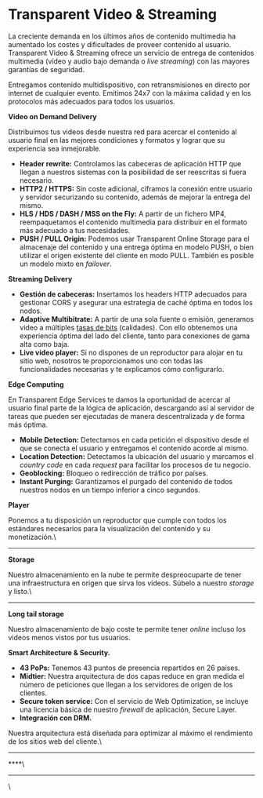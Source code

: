 # Transparent Video & Streaming

La creciente demanda en los últimos años de contenido multimedia ha aumentado los costes y dificultades de proveer contenido al usuario. Transparent Video & Streaming ofrece un servicio de entrega de contenidos multimedia (vídeo y audio bajo demanda o _live streaming_) con las mayores garantías de seguridad.

Entregamos contenido multidispositivo, con retransmisiones en directo por internet de cualquier evento. Emitimos 24x7 con la máxima calidad y en los protocolos más adecuados para todos los usuarios.

**Video on Demand Delivery**

Distribuimos tus videos desde nuestra red para acercar el contenido al usuario final en las mejores condiciones y formatos y lograr que su experiencia sea inmejorable.

* **Header rewrite:** Controlamos las cabeceras de aplicación HTTP que llegan a nuestros sistemas con la posibilidad de ser reescritas si fuera necesario.
* **HTTP2 / HTTPS:** Sin coste adicional, ciframos la conexión entre usuario y servidor securizando su contenido, además de mejorar la entrega del mismo.
* **HLS / HDS / DASH / MSS on the Fly:** A partir de un fichero MP4, reempaquetamos el contenido multimedia para distribuir en el formato más adecuado a tus necesidades.
* **PUSH / PULL Origin:** Podemos usar Transparent Online Storage para el almacenaje del contenido y una entrega óptima en modelo PUSH, o bien utilizar el origen existente del cliente en modo PULL. También es posible un modelo mixto en _failover_.

**Streaming Delivery**

* **Gestión de cabeceras:** Insertamos los headers HTTP adecuados para gestionar CORS y asegurar una estrategia de caché óptima en todos los nodos.
* **Adaptive Multibitrate:** A partir de una sola fuente o emisión, generamos video a múltiples [tasas de bits](https://es.wikipedia.org/wiki/Tasa\_de\_bits) (calidades). Con ello obtenemos una experiencia óptima del lado del cliente, tanto para conexiones de gama alta como baja.
* **Live video player:** Si no dispones de un reproductor para alojar en tu sitio web, nosotros te proporcionamos uno con todas las funcionalidades necesarias y te explicamos cómo configurarlo.

**Edge Computing**

En Transparent Edge Services te damos la oportunidad de acercar al usuario final parte de la lógica de aplicación, descargando así al servidor de tareas que pueden ser ejecutadas de manera descentralizada y de forma más óptima.

* **Mobile Detection:** Detectamos en cada petición el dispositivo desde el que se conecta el usuario y entregamos el contenido acorde al mismo.
* **Location Detection:** Detectamos la ubicación del usuario y marcamos el _country code_ en cada _request_ para facilitar los procesos de tu negocio.
* **Geoblocking:** Bloqueo o redirección de tráfico por países.
* **Instant Purging:** Garantizamos el purgado del contenido de todos nuestros nodos en un tiempo inferior a cinco segundos.

**Player**

Ponemos a tu disposición un reproductor que cumple con todos los estándares necesarios para la visualización del contenido y su monetización.\
****

**Storage**

Nuestro almacenamiento en la nube te permite despreocuparte de tener una infraestructura en origen que sirva los vídeos. Súbelo a nuestro _storage_ y listo.\
****

**Long tail storage**

Nuestro almacenamiento de bajo coste te permite tener _online_ incluso los videos menos vistos por tus usuarios.

**Smart Architecture & Security.**&#x20;

* **43 PoPs:** Tenemos 43 puntos de presencia repartidos en 26 países.
* **Midtier:** Nuestra arquitectura de dos capas reduce en gran medida el número de peticiones que llegan a los servidores de origen de los clientes.
* **Secure token service:** Con el servicio de Web Optimization, se incluye una licencia básica de nuestro _firewall_ de aplicación, Secure Layer.
* **Integración con DRM.**

Nuestra arquitectura está diseñada para optimizar al máximo el rendimiento de los sitios web del cliente.\
****

****\
****

\
